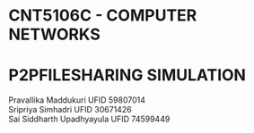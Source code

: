 # CNT5106C - COMPUTER NETWORKS
# P2PFILESHARING SIMULATION

Pravallika Maddukuri UFID 59807014 </br>
Sripriya Simhadri UFID 30671426 </br>
Sai Siddharth Upadhyayula UFID 74599449 
